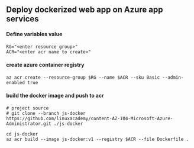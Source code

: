 ## Deploy dockerized web app on Azure app services

#### Define variables value
```
RG="<enter resource group>"
ACR="<enter acr name to create>"
```

#### create azure container registry
```
az acr create --resource-group $RG --name $ACR --sku Basic --admin-enabled true
```

#### build the docker image and push to acr
```
# project source
# git clone --branch js-docker https://github.com/linuxacademy/content-AZ-104-Microsoft-Azure-Administrator.git ./js-docker

cd js-docker
az acr build --image js-docker:v1 --registry $ACR --file Dockerfile .
```